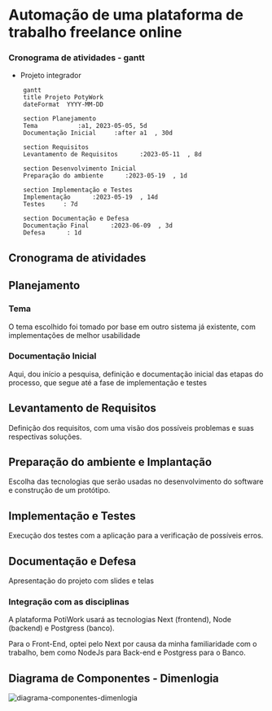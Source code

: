 # Automação de uma plataforma de trabalho freelance online 

### Cronograma de atividades - gantt

* Projeto integrador

```mermaid
    gantt
    title Projeto PotyWork
    dateFormat  YYYY-MM-DD

    section Planejamento
    Tema           :a1, 2023-05-05, 5d
    Documentação Inicial     :after a1  , 30d

    section Requisitos
    Levantamento de Requisitos      :2023-05-11  , 8d

    section Desenvolvimento Inicial
    Preparação do ambiente      :2023-05-19  , 1d

    section Implementação e Testes
    Implementação      :2023-05-19  , 14d
    Testes     : 7d

    section Documentação e Defesa
    Documentação Final      :2023-06-09  , 3d
    Defesa      : 1d

```

## Cronograma de atividades


## Planejamento


### Tema


O tema escolhido foi tomado por base em outro sistema já existente, com implementações de melhor usabilidade

### Documentação Inicial

Aqui, dou início a pesquisa, definição e documentação inicial das etapas do processo, que segue até a fase de implementação e testes

## Levantamento de Requisitos


Definição dos requisitos, com uma visão dos possíveis problemas e suas respectivas soluções.


## Preparação do ambiente e Implantação

Escolha das tecnologias que serão usadas no desenvolvimento do software e construção de um protótipo.

## Implementação e Testes


Execução dos testes com a aplicação para a verificação de possíveis erros.


## Documentação e Defesa


Apresentação do projeto com slides e telas


### Integração com as disciplinas

A plataforma PotiWork usará as tecnologias Next (frontend), Node (backend) e Postgress (banco).

Para o Front-End, optei pelo Next por causa da minha familiaridade com o trabalho, bem como NodeJs para Back-end e Postgress para o Banco.

## Diagrama de Componentes - Dimenlogia

![diagrama-componentes-dimenlogia](imagens/Classe%20UML%20-%20P%C3%A1gina%202.png)